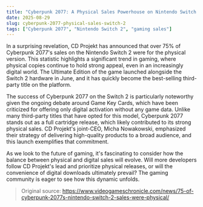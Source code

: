 ```yaml
---
title: "Cyberpunk 2077: A Physical Sales Powerhouse on Nintendo Switch 2"
date: 2025-08-29
slug: cyberpunk-2077-physical-sales-switch-2
tags: ["Cyberpunk 2077", "Nintendo Switch 2", "gaming sales"]
---
```


In a surprising revelation, CD Projekt has announced that over 75% of Cyberpunk 2077's sales on the Nintendo Switch 2 were for the physical version. This statistic highlights a significant trend in gaming, where physical copies continue to hold strong appeal, even in an increasingly digital world. The Ultimate Edition of the game launched alongside the Switch 2 hardware in June, and it has quickly become the best-selling third-party title on the platform.

The success of Cyberpunk 2077 on the Switch 2 is particularly noteworthy given the ongoing debate around Game Key Cards, which have been criticized for offering only digital activation without any game data. Unlike many third-party titles that have opted for this model, Cyberpunk 2077 stands out as a full cartridge release, which likely contributed to its strong physical sales. CD Projekt's joint-CEO, Micha Nowakowski, emphasized their strategy of delivering high-quality products to a broad audience, and this launch exemplifies that commitment.

As we look to the future of gaming, it's fascinating to consider how the balance between physical and digital sales will evolve. Will more developers follow CD Projekt's lead and prioritize physical releases, or will the convenience of digital downloads ultimately prevail? The gaming community is eager to see how this dynamic unfolds.
> Original source: https://www.videogameschronicle.com/news/75-of-cyberpunk-2077s-nintendo-switch-2-sales-were-physical/